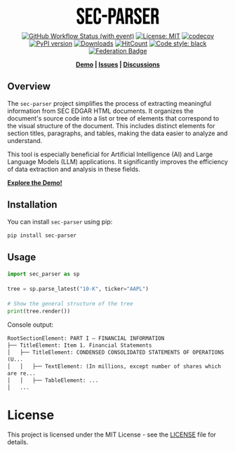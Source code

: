 <p align="center">&nbsp;</p>
<p align="center">
  <img src="docs/title.png" alt="sec-parser logo" height="40"/>
</p>
<p align="center">
  <a href="https://github.com/alphanome-ai/sec-parser/actions/workflows/check.yml"><img alt="GitHub Workflow Status (with event)" src="https://img.shields.io/github/actions/workflow/status/alphanome-ai/sec-parser/check.yml"></a>
  <a href="https://opensource.org/licenses/MIT"><img src="https://img.shields.io/badge/License-MIT-yellow.svg" alt="License: MIT" /></a>
  <a href="https://codecov.io/gh/alphanome-ai/sec-parser"><img src="https://codecov.io/gh/alphanome-ai/sec-parser/graph/badge.svg?token=KJLA96CBCN" alt="codecov" /></a>
  <a href="https://badge.fury.io/py/sec-parser"><img src="https://badge.fury.io/py/sec-parser.svg" alt="PyPI version" /></a>
  <a href="https://pepy.tech/project/sec-parser"><img src="https://pepy.tech/badge/sec-parser/month" alt="Downloads" /></a>
  <a href="http://hits.dwyl.com/alphanome-ai/sec-parser"><img src="https://img.shields.io/endpoint?url=https%3A%2F%2Fhits.dwyl.com%2Falphanome-ai%2Fsec-parser.json%3Fshow%3Dunique" alt="HitCount" /></a>
  <a href="https://github.com/psf/black"><img alt="Code style: black" src="https://img.shields.io/badge/code%20style-black-000000.svg"></a>
  <a href="https://project-types.github.io/#federation"><img src="https://img.shields.io/badge/project%20type-federation-brightgreen" alt="Federation Badge"/></a>
</p>
<div align="center">
  <b>
  <a href="https://sec-parser-output-visualizer.app.alphanome.dev">Demo</a> |
  <a href="https://github.com/alphanome-ai/sec-parser/issues">Issues</a> |
  <a href="https://github.com/alphanome-ai/sec-parser/discussions">Discussions</a>
  </b>
</div>

## Overview

The `sec-parser` project simplifies the process of extracting meaningful information from SEC EDGAR HTML documents. It organizes the document's source code into a list or tree of elements that correspond to the visual structure of the document. This includes distinct elements for section titles, paragraphs, and tables, making the data easier to analyze and understand. 

This tool is especially beneficial for Artificial Intelligence (AI) and Large Language Models (LLM) applications. It significantly improves the efficiency of data extraction and analysis in these fields.

[**Explore the Demo!**](https://sec-parser-output-visualizer.app.alphanome.dev/)

## Installation

You can install `sec-parser` using pip:

```bash
pip install sec-parser
```

## Usage

```python
import sec_parser as sp

tree = sp.parse_latest("10-K", ticker="AAPL")

# Show the general structure of the tree
print(tree.render())
```
Console output:
```
RootSectionElement: PART I — FINANCIAL INFORMATION
├── TitleElement: Item 1. Financial Statements
│   ├── TitleElement: CONDENSED CONSOLIDATED STATEMENTS OF OPERATIONS (U...
│   │   ├── TextElement: (In millions, except number of shares which are re...
│   │   ├── TableElement: ...
│   ...
```

# License
This project is licensed under the MIT License - see the [LICENSE](LICENSE) file for details.
